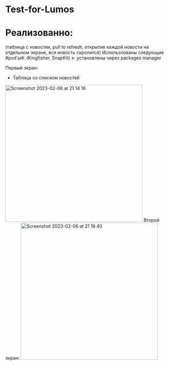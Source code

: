 # Test-for-Lumos

# Реализованно:
(таблица с новостяи, pull to refresh, открытие каждой новости на отдельном экране, вся новость скролится)
Использлованы следующие #pod'ы#: (Kingfisher, SnapKit) <- установлены через packages manager 

Первый экран: 
- Таблица со списком новостей
<img width="428" alt="Screenshot 2023-02-06 at 21 14 16" src="https://user-images.githubusercontent.com/78435741/217052039-8b49b9a4-66ff-449e-b539-ec09c1b9e6aa.png">
Второй экран:

<img width="428" alt="Screenshot 2023-02-06 at 21 19 40" src="https://user-images.githubusercontent.com/78435741/217053662-b8a0b457-cedf-40a8-9c41-540b3817b28d.png">

